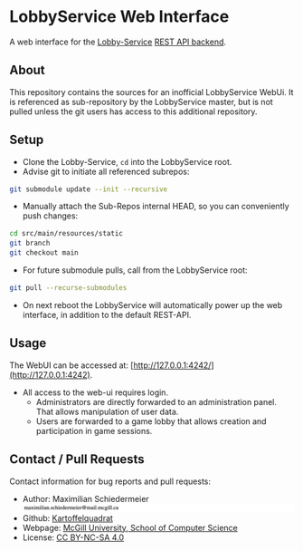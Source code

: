# LobbyService Web Interface

A web interface for the [Lobby-Service](https://github.com/kartoffelquadrat/LobbyService) [REST API backend](https://github.com/kartoffelquadrat/LobbyService/blob/master/markdown/api.md).

## About

This repository contains the sources for an inofficial LobbyService WebUi.
It is referenced as sub-repository by the LobbyService master, but is not pulled unless the git users has access to this additional repository.

## Setup

 * Clone the Lobby-Service, ```cd``` into the LobbyService root.
 * Advise git to initiate all referenced subrepos:  
```bash
git submodule update --init --recursive
```
 * Manually attach the Sub-Repos internal HEAD, so you can conveniently push changes:  
```bash
cd src/main/resources/static
git branch
git checkout main
```
 * For future submodule pulls, call from the LobbyService root:  
```bash
git pull --recurse-submodules
```
 * On next reboot the LobbyService will automatically power up the web interface, in addition to the default REST-API.

## Usage

The WebUI can be accessed at: [http://127.0.0.1:4242/](http://127.0.0.1:4242).

 * All access to the web-ui requires login.
   * Administrators are directly forwarded to an administration panel. That allows manipulation of user data.
   * Users are forwarded to a game lobby that allows creation and participation in game sessions.

## Contact / Pull Requests

Contact information for bug reports and pull requests:

 * Author: Maximilian Schiedermeier ![email](markdown/email.png)
 * Github: [Kartoffelquadrat](https://github.com/kartoffelquadrat)
 * Webpage: [McGill University, School of Computer Science](https://www.cs.mcgill.ca/~mschie3)
 * License: [CC BY-NC-SA 4.0](https://creativecommons.org/licenses/by-nc-sa/4.0/)

